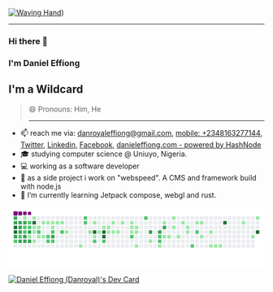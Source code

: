 [![Waving Hand](https://camo.githubusercontent.com/e8e7b06ecf583bc040eb60e44eb5b8e0ecc5421320a92929ce21522dbc34c891/68747470733a2f2f6d656469612e67697068792e636f6d2f6d656469612f6876524a434c467a6361737252346961377a2f67697068792e676966)](https://camo.githubusercontent.com/e8e7b06ecf583bc040eb60e44eb5b8e0ecc5421320a92929ce21522dbc34c891/68747470733a2f2f6d656469612e67697068792e636f6d2f6d656469612f6876524a434c467a6361737252346961377a2f67697068792e676966))

---

### Hi there 👋 

### I'm Daniel Effiong
## I'm a Wildcard

> 😄 Pronouns: Him, He
> ____________________________

- 📫 reach me via: [danroyaleffiong@gmail.com](mailto:danroyaleffiong@gmail.com), [mobile: +2348163277144](tel:+2348163277144), [Twitter](https://bit.ly/daniel-effiong-twitter), [Linkedin](https://bit.ly/daniel-effiong-linkedin), [Facebook](https://facebook.com/danroyal.effiong.7), [danieleffiong.com - powered by HashNode](https://danieleffiong.com)
- 🎓 studying computer science @ Uniuyo, Nigeria.
- 💻 working as a software developer
- 🚀 as a side project i work on "webspeed". A CMS and framework build with node.js
- 🌱 I’m currently learning Jetpack compose, webgl and rust.


![snake gif](https://github.com/danroyal001/danroyal001/blob/output/github-contribution-grid-snake.gif)

<a href="https://app.daily.dev/Danroyal001"><img src="https://api.daily.dev/devcards/fcb92387f1534f9da0e07233b9c1437c.png?r=3rj" width="400" alt="Daniel Effiong (Danroyal)'s Dev Card"/></a>

<!--
**Danroyal001/Danroyal001** is a ✨ _special_ ✨ repository because its `README.md` (this file) appears on your GitHub profile.

Here are some ideas to get you started:

- 🔭 I’m currently working on ...
- 🌱 I’m currently learning ...
- 👯 I’m looking to collaborate on ...
- 🤔 I’m looking for help with ...
- 💬 Ask me about ...

- ⚡ Fun fact: ...
-->
